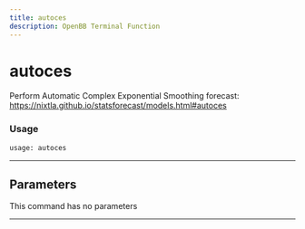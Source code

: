 ```yaml
---
title: autoces
description: OpenBB Terminal Function
---
```


# autoces

Perform Automatic Complex Exponential Smoothing forecast: https://nixtla.github.io/statsforecast/models.html#autoces

### Usage

```python
usage: autoces
```

---

## Parameters

This command has no parameters

---


